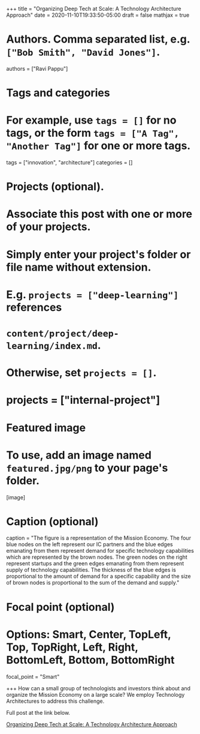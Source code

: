 +++
title = "Organizing Deep Tech at Scale: A Technology Architecture Approach"
date = 2020-11-10T19:33:50-05:00
draft = false
mathjax = true

# Authors. Comma separated list, e.g. `["Bob Smith", "David Jones"]`.
authors = ["Ravi Pappu"]

# Tags and categories
# For example, use `tags = []` for no tags, or the form `tags = ["A Tag", "Another Tag"]` for one or more tags.
tags = ["innovation", "architecture"]
categories = []

# Projects (optional).
#   Associate this post with one or more of your projects.
#   Simply enter your project's folder or file name without extension.
#   E.g. `projects = ["deep-learning"]` references
#   `content/project/deep-learning/index.md`.
#   Otherwise, set `projects = []`.
# projects = ["internal-project"]

# Featured image
# To use, add an image named `featured.jpg/png` to your page's folder.
[image]
  # Caption (optional)
  caption = "The figure is a representation of the Mission Economy. The four blue nodes on the left represent our IC partners and the blue edges emanating from them represent demand for specific technology capabilities which are represented by the brown nodes. The green nodes on the right represent startups and the green edges emanating from them represent supply of technology capabilities. The thickness of the blue edges is proportional to the amount of demand for a specific capability and the size of brown nodes is proportional to the sum of the demand and supply."

  # Focal point (optional)
  # Options: Smart, Center, TopLeft, Top, TopRight, Left, Right, BottomLeft, Bottom, BottomRight
  focal_point = "Smart"

+++
How can a small group of technologists and investors think about and organize the Mission Economy on a large scale? We employ Technology Architectures to address this challenge.

Full post at the link below.

[Organizing Deep Tech at Scale: A Technology Architecture Approach](https://www.iqt.org/organizing-deep-tech-at-scale/)


